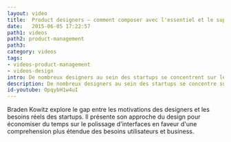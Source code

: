 ```yaml
---
layout: video
title:  Product designers – comment composer avec l'essentiel et le superflu
date:   2015-06-05 17:22:57
path1: videos
path2: product-management
path3:
category: videos
tags:
- videos-product-management
- videos-design
intro: De nombreux designers au sein des startups se concentrent sur le look & feel de leur produit. Néanmoins, cette approche devient rapidement obsolète si il n'y a pas d'apport de solutions à des problémes ou des besoins utilisateurs.
description: De nombreux designers au sein des startups se concentre sur le look & feel de leur produit. Néanmoins, cette approche devient rapidement obsolète si il n'y a pas d'apport de solutions à des problémes ou des besoins utilisateurs.
id-youtube: OpqybH1w4uI
---
```


Braden Kowitz explore le gap entre les motivations des designers et les besoins réels des startups. Il présente son approche du design pour économiser du temps sur le polissage d'interfaces en faveur d'une comprehension plus étendue des besoins utilisateurs et business.

